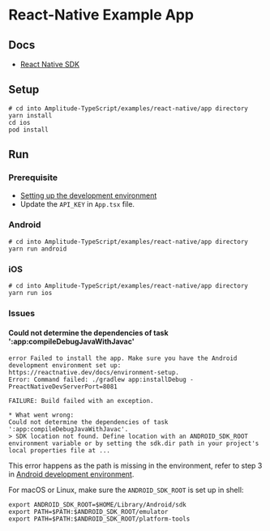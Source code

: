 # React-Native Example App
## Docs
- [React Native SDK](https://www.docs.developers.amplitude.com/data/sdks/react-native-sdk/)

## Setup
```
# cd into Amplitude-TypeScript/examples/react-native/app directory
yarn install
cd ios
pod install
```

## Run
### Prerequisite
- [Setting up the development environment](https://reactnative.dev/docs/environment-setup)
- Update the `API_KEY` in `App.tsx` file.

### Android
```
# cd into Amplitude-TypeScript/examples/react-native/app directory
yarn run android
```

### iOS
```
# cd into Amplitude-TypeScript/examples/react-native/app directory
yarn run ios
```

### Issues
#### Could not determine the dependencies of task ':app:compileDebugJavaWithJavac'
```
error Failed to install the app. Make sure you have the Android development environment set up: https://reactnative.dev/docs/environment-setup.
Error: Command failed: ./gradlew app:installDebug -PreactNativeDevServerPort=8081

FAILURE: Build failed with an exception.

* What went wrong:
Could not determine the dependencies of task ':app:compileDebugJavaWithJavac'.
> SDK location not found. Define location with an ANDROID_SDK_ROOT environment variable or by setting the sdk.dir path in your project's local properties file at ...
```

This error happens as the path is missing in the environment, refer to step 3 in [Android development environment](https://reactnative.dev/docs/environment-setup).

For macOS or Linux, make sure the `ANDROID_SDK_ROOT` is set up in shell:
```
export ANDROID_SDK_ROOT=$HOME/Library/Android/sdk
export PATH=$PATH:$ANDROID_SDK_ROOT/emulator
export PATH=$PATH:$ANDROID_SDK_ROOT/platform-tools
```
